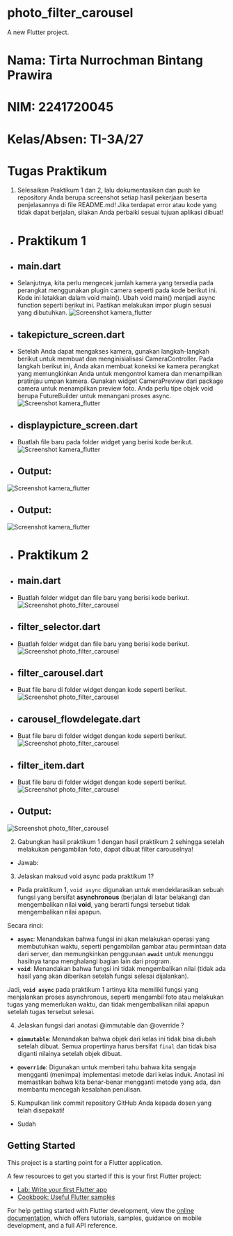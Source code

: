 # photo_filter_carousel

A new Flutter project.

# Nama: Tirta Nurrochman Bintang Prawira
# NIM: 2241720045
# Kelas/Absen: TI-3A/27

# Tugas Praktikum
1. Selesaikan Praktikum 1 dan 2, lalu dokumentasikan dan push ke repository Anda berupa screenshot setiap hasil pekerjaan beserta penjelasannya di file README.md! Jika terdapat error atau kode yang tidak dapat berjalan, silakan Anda perbaiki sesuai tujuan aplikasi dibuat!
- # Praktikum 1
- ## main.dart
- Selanjutnya, kita perlu mengecek jumlah kamera yang tersedia pada perangkat menggunakan plugin camera seperti pada kode berikut ini. Kode ini letakkan dalam void main(). Ubah void main() menjadi async function seperti berikut ini. Pastikan melakukan impor plugin sesuai yang dibutuhkan.
![Screenshot kamera_flutter](images/P101.png)
- ## takepicture_screen.dart
- Setelah Anda dapat mengakses kamera, gunakan langkah-langkah berikut untuk membuat dan menginisialisasi CameraController. Pada langkah berikut ini, Anda akan membuat koneksi ke kamera perangkat yang memungkinkan Anda untuk mengontrol kamera dan menampilkan pratinjau umpan kamera. Gunakan widget CameraPreview dari package camera untuk menampilkan preview foto. Anda perlu tipe objek void berupa FutureBuilder untuk menangani proses async.
![Screenshot kamera_flutter](images/P102.png)
- ## displaypicture_screen.dart
- Buatlah file baru pada folder widget yang berisi kode berikut.
![Screenshot kamera_flutter](images/P103.png)
- ## Output:
![Screenshot kamera_flutter](images/P104.png)
- ## Output:
![Screenshot kamera_flutter](images/P105.png)

- # Praktikum 2
- ## main.dart
- Buatlah folder widget dan file baru yang berisi kode berikut.
![Screenshot photo_filter_carousel](images/P201.png)
- ## filter_selector.dart
- Buatlah folder widget dan file baru yang berisi kode berikut.
![Screenshot photo_filter_carousel](images/P202.png)
- ## filter_carousel.dart
- Buat file baru di folder widget dengan kode seperti berikut.
![Screenshot photo_filter_carousel](images/P203.png)
- ## carousel_flowdelegate.dart
- Buat file baru di folder widget dengan kode seperti berikut.
![Screenshot photo_filter_carousel](images/P204.png)
- ## filter_item.dart
- Buat file baru di folder widget dengan kode seperti berikut.
![Screenshot photo_filter_carousel](images/P205.png)
- ## Output:
![Screenshot photo_filter_carousel](images/P206.png)

2. Gabungkan hasil praktikum 1 dengan hasil praktikum 2 sehingga setelah melakukan pengambilan foto, dapat dibuat filter carouselnya!
- Jawab:

3. Jelaskan maksud void async pada praktikum 1?
- Pada praktikum 1, `void async` digunakan untuk mendeklarasikan sebuah fungsi yang bersifat **asynchronous** (berjalan di latar belakang) dan mengembalikan nilai **void**, yang berarti fungsi tersebut tidak mengembalikan nilai apapun.

Secara rinci:
- **`async`**: Menandakan bahwa fungsi ini akan melakukan operasi yang membutuhkan waktu, seperti pengambilan gambar atau permintaan data dari server, dan memungkinkan penggunaan **`await`** untuk menunggu hasilnya tanpa menghalangi bagian lain dari program.
- **`void`**: Menandakan bahwa fungsi ini tidak mengembalikan nilai (tidak ada hasil yang akan diberikan setelah fungsi selesai dijalankan).

Jadi, **`void async`** pada praktikum 1 artinya kita memiliki fungsi yang menjalankan proses asynchronous, seperti mengambil foto atau melakukan tugas yang memerlukan waktu, dan tidak mengembalikan nilai apapun setelah tugas tersebut selesai.

4. Jelaskan fungsi dari anotasi @immutable dan @override ?
- **`@immutable`**: Menandakan bahwa objek dari kelas ini tidak bisa diubah setelah dibuat. Semua propertinya harus bersifat `final` dan tidak bisa diganti nilainya setelah objek dibuat.

- **`@override`**: Digunakan untuk memberi tahu bahwa kita sengaja mengganti (menimpa) implementasi metode dari kelas induk. Anotasi ini memastikan bahwa kita benar-benar mengganti metode yang ada, dan membantu mencegah kesalahan penulisan.

5. Kumpulkan link commit repository GitHub Anda kepada dosen yang telah disepakati!
- Sudah

## Getting Started

This project is a starting point for a Flutter application.

A few resources to get you started if this is your first Flutter project:

- [Lab: Write your first Flutter app](https://docs.flutter.dev/get-started/codelab)
- [Cookbook: Useful Flutter samples](https://docs.flutter.dev/cookbook)

For help getting started with Flutter development, view the
[online documentation](https://docs.flutter.dev/), which offers tutorials,
samples, guidance on mobile development, and a full API reference.
